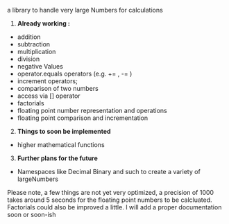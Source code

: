 a library to handle very large Numbers for calculations

 1. **Already working :**
  * addition
  * subtraction
  * multiplication
  * division
  * negative Values
  * operator.equals operators (e.g. += , -= ) 
  * increment operators;
  * comparison of two numbers
  * access via [] operator
  * factorials
  * floating point number representation and operations
  * floating point comparison and incrementation
  
  2. **Things to soon be implemented**
  * higher mathematical functions
  
 3. **Further plans for the future**
  * Namespaces like Decimal Binary and such to create a variety of largeNumbers
  
  Please note, a few things are not yet very optimized, a precision of 1000 takes around 5 seconds for the floating point numbers to be     calcluated. Factorials could also be improved a little. I will add a proper documentation soon or soon-ish
